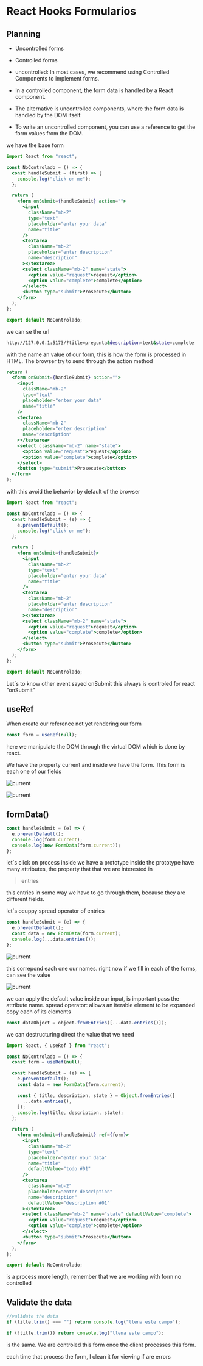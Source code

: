 # React Hooks Formularios

## Planning

- Uncontrolled forms
- Controlled forms

- uncontrolled: In most cases, we recommend using Controlled Components to implement forms.
- In a controlled component, the form data is handled by a React component.
- The alternative is uncontrolled components, where the form data is handled by the DOM itself.
- To write an uncontrolled component, you can use a reference to get the form values from the DOM.

we have the base form

```jsx
import React from "react";

const NoControlado = () => {
  const handleSubmit = (first) => {
    console.log("click on me");
  };

  return (
    <form onSubmit={handleSubmit} action="">
      <input
        className="mb-2"
        type="text"
        placeholder="enter your data"
        name="title"
      />
      <textarea
        className="mb-2"
        placeholder="enter description"
        name="description"
      ></textarea>
      <select className="mb-2" name="state">
        <option value="request">request</option>
        <option value="complete">complete</option>
      </select>
      <button type="submit">Prosecute</button>
    </form>
  );
};

export default NoControlado;
```

we can se the url

```bash
http://127.0.0.1:5173/?title=pregunta&description=text&state=complete
```

with the name an value of our form, this is how the form is processed in HTML.
The browser try to send through the action method

```jsx
return (
  <form onSubmit={handleSubmit} action="">
    <input
      className="mb-2"
      type="text"
      placeholder="enter your data"
      name="title"
    />
    <textarea
      className="mb-2"
      placeholder="enter description"
      name="description"
    ></textarea>
    <select className="mb-2" name="state">
      <option value="request">request</option>
      <option value="complete">complete</option>
    </select>
    <button type="submit">Prosecute</button>
  </form>
);
```

with this avoid the behavior by default of the browser

```jsx
import React from "react";

const NoControlado = () => {
  const handleSubmit = (e) => {
    e.preventDefault();
    console.log("click on me");
  };

  return (
    <form onSubmit={handleSubmit}>
      <input
        className="mb-2"
        type="text"
        placeholder="enter your data"
        name="title"
      />
      <textarea
        className="mb-2"
        placeholder="enter description"
        name="description"
      ></textarea>
      <select className="mb-2" name="state">
        <option value="request">request</option>
        <option value="complete">complete</option>
      </select>
      <button type="submit">Prosecute</button>
    </form>
  );
};

export default NoControlado;
```

Let´s to know other event sayed onSubmit this always is controled for react
"onSubmit"

## useRef

When create our reference not yet rendering our form

```jsx
const form = useRef(null);
```

here we manipulate the DOM through the virtual DOM which is done by react.

We have the property current and inside we have the form. This form is each one
of our fields

![current](../images/current-useref.png)

![current](../images/form.current.png)

## formData()

```jsx
const handleSubmit = (e) => {
  e.preventDefault();
  console.log(form.current);
  console.log(new FormData(form.current));
};
```

let´s click on process inside we have a prototype inside the prototype have many attributes, the property that that we are interested in

> entries

this entries in some way we have to go through them, because they are different fields.

let´s ocuppy spread operator of entries

```jsx
const handleSubmit = (e) => {
  e.preventDefault();
  const data = new FormData(form.current);
  console.log(...data.entries());
};
```

![current](../images/spread-newformdata.png)

this correpond each one our names.
right now if we fill in each of the forms, can see the value

![current](../images/fill-input.png)

we can apply the default value inside our input, is important pass the attribute name.
spread operator: allows an iterable element to be expanded
copy each of its elements

```jsx
const dataObject = object.fromEntries([...data.entries()]);
```

we can destructuring direct the value that we need

```jsx
import React, { useRef } from "react";

const NoControlado = () => {
  const form = useRef(null);

  const handleSubmit = (e) => {
    e.preventDefault();
    const data = new FormData(form.current);

    const { title, description, state } = Object.fromEntries([
      ...data.entries(),
    ]);
    console.log(title, description, state);
  };

  return (
    <form onSubmit={handleSubmit} ref={form}>
      <input
        className="mb-2"
        type="text"
        placeholder="enter your data"
        name="title"
        defaultValue="todo #01"
      />
      <textarea
        className="mb-2"
        placeholder="enter description"
        name="description"
        defaultValue="description #01"
      ></textarea>
      <select className="mb-2" name="state" defaultValue="complete">
        <option value="request">request</option>
        <option value="complete">complete</option>
      </select>
      <button type="submit">Prosecute</button>
    </form>
  );
};

export default NoControlado;
```

is a process more length, remember that we are working with form no controlled

## Validate the data

```jsx
//validate the data
if (title.trim() === "") return console.log("llena este campo");

if (!title.trim()) return console.log("llena este campo");
```

is the same.
We are controled this form once the client processes this form.

each time that process the form, I clean it for viewing if are errors
